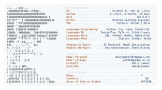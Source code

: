 <picture>
  <source srcset="https://raw.githubusercontent.com/mmazinjameel/mmazinjameel/main/dark_mode.svg?v=1748089045" media="(prefers-color-scheme: dark)">
  <img src="https://raw.githubusercontent.com/mmazinjameel/mmazinjameel/main/light_mode.svg?v=1748089045">
</picture>
